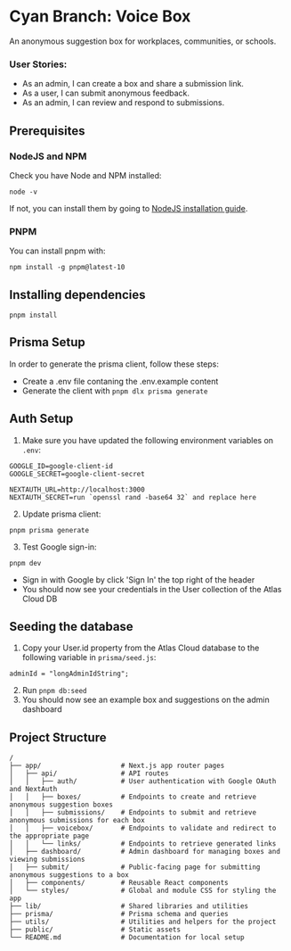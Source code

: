 # Cyan Branch: Voice Box

An anonymous suggestion box for workplaces, communities, or schools.

### User Stories:

- As an admin, I can create a box and share a submission link.
- As a user, I can submit anonymous feedback.
- As an admin, I can review and respond to submissions.

## Prerequisites

### NodeJS and NPM

Check you have Node and NPM installed:

`node -v`

If not, you can install them by going to [NodeJS installation guide](https://nodejs.org/en/download).

### PNPM

You can install pnpm with:

`npm install -g pnpm@latest-10`

## Installing dependencies

`pnpm install`

## Prisma Setup

In order to generate the prisma client, follow these steps:

- Create a .env file contaning the .env.example content
- Generate the client with `pnpm dlx prisma generate`

## Auth Setup

1. Make sure you have updated the following environment variables on `.env`:

```
GOOGLE_ID=google-client-id
GOOGLE_SECRET=google-client-secret

NEXTAUTH_URL=http://localhost:3000
NEXTAUTH_SECRET=run `openssl rand -base64 32` and replace here
```

2. Update prisma client:

```
pnpm prisma generate
```

3. Test Google sign-in:

```
pnpm dev
```

- Sign in with Google by click 'Sign In' the top right of the header
- You should now see your credentials in the User collection of the Atlas Cloud DB

## Seeding the database

1. Copy your User.id property from the Atlas Cloud database to the following variable in `prisma/seed.js`:

```
adminId = "longAdminIdString";
```

2. Run `pnpm db:seed`
3. You should now see an example box and suggestions on the admin dashboard

## Project Structure

```
/
├── app/                    # Next.js app router pages
│   ├── api/                # API routes
│   │   ├── auth/           # User authentication with Google OAuth and NextAuth
│   │   ├── boxes/          # Endpoints to create and retrieve anonymous suggestion boxes
│   │   ├── submissions/    # Endpoints to submit and retrieve anonymous submissions for each box
│   │   ├── voicebox/       # Endpoints to validate and redirect to the appropriate page
│   │   └── links/          # Endpoints to retrieve generated links
│   ├── dashboard/          # Admin dashboard for managing boxes and viewing submissions
│   ├── submit/             # Public-facing page for submitting anonymous suggestions to a box
│   ├── components/         # Reusable React components
│   └── styles/             # Global and module CSS for styling the app
├── lib/                    # Shared libraries and utilities
├── prisma/                 # Prisma schema and queries
├── utils/                  # Utilities and helpers for the project
├── public/                 # Static assets
└── README.md               # Documentation for local setup
```
